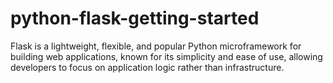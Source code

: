 # python-flask-getting-started
Flask is a lightweight, flexible, and popular Python microframework for building web applications, known for its simplicity and ease of use, allowing developers to focus on application logic rather than infrastructure. 
